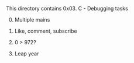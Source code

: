 This directory contains 0x03. C - Debugging tasks

0. Multiple mains 

1. Like, comment, subscribe 

2. 0 > 972? 

3. Leap year 

